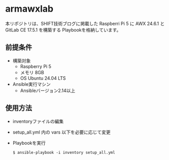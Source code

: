 # armawxlab

本リポジトリは、SHIFT技術ブログに掲載した Raspberri Pi 5 に AWX 24.6.1 と GitLab CE 17.5.1 を構築する Playbookを格納しています。

## 前提条件

- 構築対象
  - Raspberry Pi 5
  - メモリ 8GB
  - OS Ubuntu 24.04 LTS
- Ansible実行マシン
  - Ansibleバージョン2.14以上

## 使用方法

- inventoryファイルの編集
- setup_all.yml 内の vars 以下を必要に応じて変更
- Playbookを実行

  ```
  $ ansible-playbook -i inventory setup_all.yml
  ```
